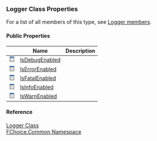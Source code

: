 ﻿### Logger Class Properties

For a list of all members of this type, see [Logger members](FChoice.Common~FChoice.Common.Logger_members.md).

#### Public Properties

|   | Name | Description |
| --- | --- | --- |
| ![Public Property](dotnetimages/publicProperty.png) | [IsDebugEnabled](FChoice.Common~FChoice.Common.Logger~IsDebugEnabled.md) |   |
| ![Public Property](dotnetimages/publicProperty.png) | [IsErrorEnabled](FChoice.Common~FChoice.Common.Logger~IsErrorEnabled.md) |   |
| ![Public Property](dotnetimages/publicProperty.png) | [IsFatalEnabled](FChoice.Common~FChoice.Common.Logger~IsFatalEnabled.md) |   |
| ![Public Property](dotnetimages/publicProperty.png) | [IsInfoEnabled](FChoice.Common~FChoice.Common.Logger~IsInfoEnabled.md) |   |
| ![Public Property](dotnetimages/publicProperty.png) | [IsWarnEnabled](FChoice.Common~FChoice.Common.Logger~IsWarnEnabled.md) |   |





#### Reference

[Logger Class](FChoice.Common~FChoice.Common.Logger.md)  
[FChoice.Common Namespace](FChoice.Common~FChoice.Common_namespace.md)